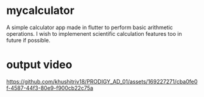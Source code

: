 # mycalculator

A simple calculator app made in flutter to perform basic arithmetic operations.
I wish to implemenent scientific calculation features too in future if possible.

# output video

https://github.com/khushitriv18/PRODIGY_AD_01/assets/169227271/cba0fe0f-4587-44f3-80e9-f900cb22c75a

